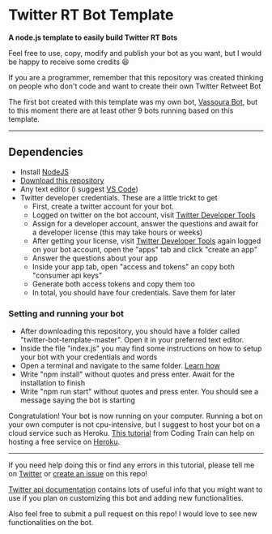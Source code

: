 # Twitter RT Bot Template

**A node.js template to easily build Twitter RT Bots**

Feel free to use, copy, modify and publish your bot as you want, but I would be happy to receive some credits :satisfied:

If you are a programmer, remember that this repository was created thinking on people who don't code and want to create their own Twitter Retweet Bot

The first bot created with this template was my own bot, [Vassoura Bot](https://twitter.com/vass_oura_bot), but to this moment there are at least other 9 bots running based on this template.

---

## Dependencies

- Install [NodeJS](https://nodejs.org/en/)
- [Download this repository](https://github.com/vassourita/twitter-bot-template/archive/master.zip)
- Any text editor (i suggest [VS Code](https://code.visualstudio.com/))
- Twitter developer credentials. These are a little trickt to get
  - First, create a twitter account for your bot.
  - Logged on twitter on the bot account, visit [Twitter Developer Tools](developer.twitter.com)
  - Assign for a developer account, answer the questions and await for a developer license (this may take hours or weeks)
  - After getting your license, visit [Twitter Developer Tools](developer.twitter.com) again logged on your bot account, open the "apps" tab and click "create an app"
  - Answer the questions about your app
  - Inside your app tab, open "access and tokens" an copy both "consumer api keys"
  - Generate both access tokens and copy them too
  - In total, you should have four credentials. Save them for later

### Setting and running your bot

- After downloading this repository, you should have a folder called "twitter-bot-template-master". Open it in your preferred text editor.
- Inside the file "index.js" you may find some instructions on how to setup your bot with your credentials and words
- Open a terminal and navigate to the same folder. [Learn how](https://medium.com/@adsonrocha/como-abrir-e-navegar-entre-pastas-com-o-prompt-de-comandos-do-windows-10-68750eae8f47)
- Write "npm install" without quotes and press enter. Await for the installation to finish
- Write "npm run start" without quotes and press enter. You should see a message saying the bot is starting

Congratulation! Your bot is now running on your computer. Running a bot on your own computer is not cpu-intensive, but I suggest to host your bot on a cloud service such as Heroku. [This tutorial](https://www.youtube.com/watch?v=DwWPunpypNA) from Coding Train can help on hosting a free service on [Heroku](https://heroku.com).

---

If you need help doing this or find any errors in this tutorial, please tell me on [Twitter](https://twitter.com/vass_oura) or [create an issue](https://github.com/vassourita/twitter-bot-template/issues/new) on this repo!

[Twitter api documentation](https://developer.twitter.com/en/docs/basics/getting-started) contains lots of useful info that you might want to use if you plan on customizing this bot and adding new functionalities.

Also feel free to submit a pull request on this repo! I would love to see new functionalities on the bot.
